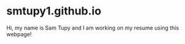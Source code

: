 # smtupy1.github.io
<!DOCTYPE html>
<html>
<head>
   <title>Sam Tupy</Title>
</head>
<body>
   <p>Hi, my name is Sam Tupy and I am working on my resume using this webpage!</p>
</body>
</html>
